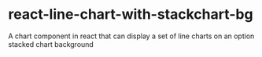 # react-line-chart-with-stackchart-bg
A chart component in react that can display a set of line charts on an option stacked chart background
